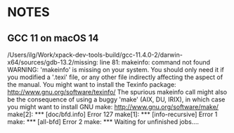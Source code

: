 # NOTES

## GCC 11 on macOS 14

/Users/ilg/Work/xpack-dev-tools-build/gcc-11.4.0-2/darwin-x64/sources/gdb-13.2/missing: line 81: makeinfo: command not found
WARNING: 'makeinfo' is missing on your system.
         You should only need it if you modified a '.texi' file, or
         any other file indirectly affecting the aspect of the manual.
         You might want to install the Texinfo package:
         <http://www.gnu.org/software/texinfo/>
         The spurious makeinfo call might also be the consequence of
         using a buggy 'make' (AIX, DU, IRIX), in which case you might
         want to install GNU make:
         <http://www.gnu.org/software/make/>
make[2]: *** [doc/bfd.info] Error 127
make[1]: *** [info-recursive] Error 1
make: *** [all-bfd] Error 2
make: *** Waiting for unfinished jobs....

